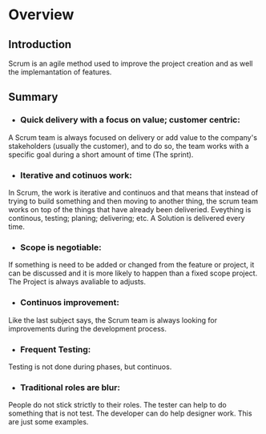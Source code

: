 # Overview

## Introduction

Scrum is an agile method used to improve the project creation and as well the implemantation of features.

## Summary

* ### Quick delivery with a focus on value; customer centric:

A Scrum team is always focused on delivery or add value to the company's stakeholders (usually the customer), and to do so, the team works with a specific goal during a short amount of time (The sprint). 

* ### Iterative and cotinuos work:

In Scrum, the work is iterative and continuos and that means that instead of trying to build something and then moving to another thing, the scrum team works on top of the things that have already been deliveried. Eveything is continous, testing; planing; delivering; etc.
A Solution is delivered every time.

* ### Scope is negotiable:

If something is need to be added or changed from the feature or project, it can be discussed and it is more likely to happen than a fixed scope project. The Project is always avaliable to adjusts.

* ### Continuos improvement:

Like the last subject says, the Scrum team is always looking for improvements during the development process.

* ### Frequent Testing:

Testing is not done during phases, but continuos.

* ### Traditional roles are blur:

People do not stick strictly to their roles. The tester can help to do something that is not test. The developer can do help designer work. This are just some examples. 
